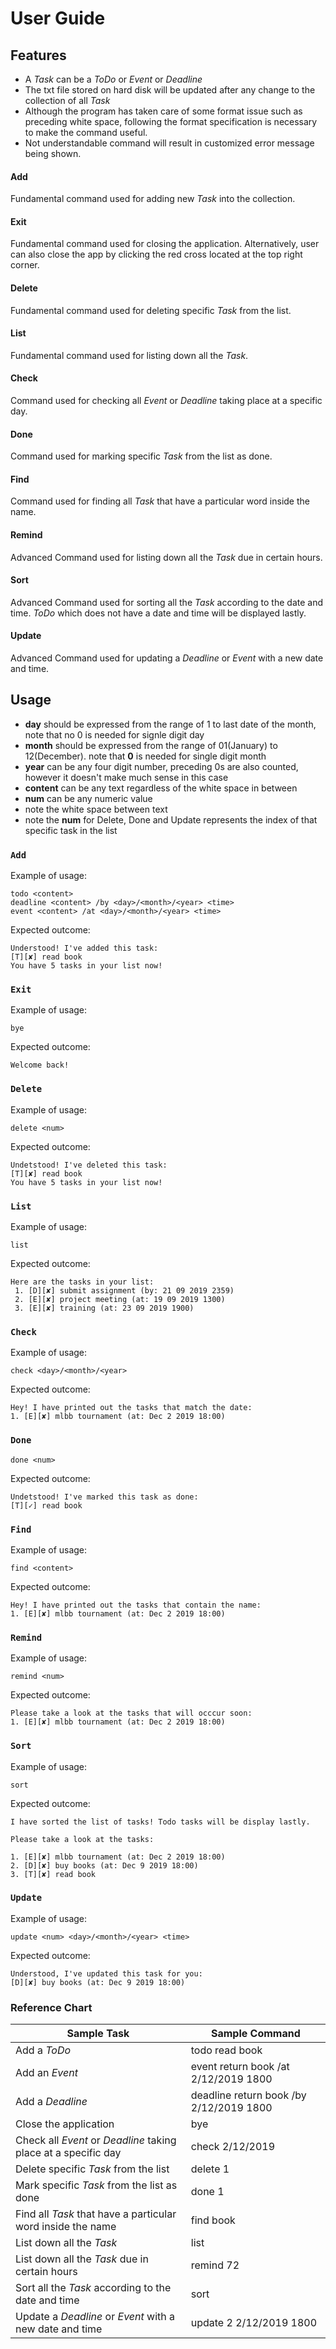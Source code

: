 # User Guide
## Features
* A *Task* can be a *ToDo* or *Event* or *Deadline* 
* The txt file stored on hard disk will be updated after any change to the collection of all *Task*
* Although the program has taken care of some format issue such as preceding white space, following the format specification is necessary to make the command useful. 
* Not understandable command will result in customized error message being shown. 

#### Add 
Fundamental command used for adding new *Task* into the collection.
#### Exit
Fundamental command used for closing the application. Alternatively, user can also close the app by clicking the red cross located at the top right corner. 
#### Delete
Fundamental command used for deleting specific *Task* from the list.
#### List
Fundamental command used for listing down all the *Task*. 
#### Check 
Command used for checking all *Event* or *Deadline* taking place at a specific day.
#### Done
Command used for marking specific *Task* from the list as done.
#### Find
Command used for finding all *Task* that have a particular word inside the name.
#### Remind 
Advanced Command used for listing down all the *Task* due in certain hours.
#### Sort
Advanced Command used for sorting all the *Task* according to the date and time. *ToDo* which does not have a date and time will be displayed lastly. 
#### Update
Advanced Command used for updating a *Deadline* or *Event* with a new date and time. 

## Usage
- **day** should be expressed from the range of 1 to last date of the month, note that no 0 is needed for signle digit day
- **month** should be expressed from the range of 01(January) to 12(December). note that **0** is needed for single digit month
- **year** can be any four digit number, preceding 0s are also counted, however it doesn't make much sense in this case
- **content** can be any text regardless of the white space in between
- **num** can be any numeric value
- note the white space between text 
- note the **num** for Delete, Done and Update represents the index of that specific task in the list

### `Add` 
Example of usage: 
```
todo <content>
deadline <content> /by <day>/<month>/<year> <time>
event <content> /at <day>/<month>/<year> <time>
```
Expected outcome:
```
Understood! I've added this task:
[T][✘] read book
You have 5 tasks in your list now!
```

### `Exit` 
Example of usage: 
```
bye
```
Expected outcome:
```
Welcome back!
```

### `Delete` 
Example of usage: 
```
delete <num>
```
Expected outcome:
```
Undetstood! I've deleted this task:
[T][✘] read book
You have 5 tasks in your list now!
```

### `List` 
Example of usage: 
```
list
```
Expected outcome:
```
Here are the tasks in your list:
 1. [D][✘] submit assignment (by: 21 09 2019 2359)
 2. [E][✘] project meeting (at: 19 09 2019 1300)
 3. [E][✘] training (at: 23 09 2019 1900)
```

### `Check` 
Example of usage: 
```
check <day>/<month>/<year>
```
Expected outcome:
```
Hey! I have printed out the tasks that match the date:
1. [E][✘] mlbb tournament (at: Dec 2 2019 18:00)
```

### `Done` 
```
done <num>
```
Expected outcome:
```
Undetstood! I've marked this task as done:
[T][✓] read book
```

### `Find` 
Example of usage: 
```
find <content>
```
Expected outcome:
```
Hey! I have printed out the tasks that contain the name:
1. [E][✘] mlbb tournament (at: Dec 2 2019 18:00)
```

### `Remind` 
Example of usage: 
```
remind <num>
```
Expected outcome:
```
Please take a look at the tasks that will occcur soon:
1. [E][✘] mlbb tournament (at: Dec 2 2019 18:00)
```

### `Sort` 
Example of usage: 
```
sort
```
Expected outcome:
```
I have sorted the list of tasks! Todo tasks will be display lastly.

Please take a look at the tasks:

1. [E][✘] mlbb tournament (at: Dec 2 2019 18:00)
2. [D][✘] buy books (at: Dec 9 2019 18:00)
3. [T][✘] read book
```

### `Update` 
Example of usage: 
```
update <num> <day>/<month>/<year> <time>
```
Expected outcome:
```
Understood, I've updated this task for you:
[D][✘] buy books (at: Dec 9 2019 18:00)
```

### Reference Chart
**Sample Task** | **Sample Command**
------------ | -------------
Add a *ToDo* | todo read book
Add an *Event* | event return book /at 2/12/2019 1800
Add a *Deadline* | deadline return book /by 2/12/2019 1800
Close the application | bye
Check all *Event* or *Deadline* taking place at a specific day | check 2/12/2019
Delete specific *Task* from the list | delete 1
Mark specific *Task* from the list as done | done 1
Find all *Task* that have a particular word inside the name | find book
List down all the *Task* | list
List down all the *Task* due in certain hours | remind 72
Sort all the *Task* according to the date and time | sort
Update a *Deadline* or *Event* with a new date and time | update 2 2/12/2019 1800


